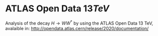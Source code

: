 # ATLAS Open Data $13 TeV$
Analysis of the decay $H\rightarrow WW^{*}$ by using the ATLAS Open Data $13\ \mathrm{TeV}$, avalaible in: http://opendata.atlas.cern/release/2020/documentation/
